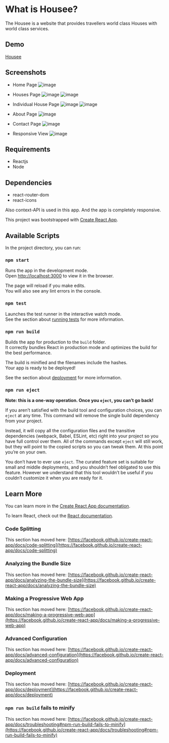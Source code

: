 # What is Housee?

The Housee is a website that provides travellers world class Houses with world class services.

## Demo

[Housee]()

## Screenshots

- Home Page
  ![image](https://github.com/Satendra-EXE/ScreenshotsPr1/blob/main/home.png)

- Houses Page
  ![image](https://github.com/Satendra-EXE/ScreenshotsPr1/blob/main/houses1.png)
  ![image](https://github.com/Satendra-EXE/ScreenshotsPr1/blob/main/houses2.png)

- Individual House Page
  ![image](https://github.com/Satendra-EXE/ScreenshotsPr1/blob/main/individual_house1.png)
  ![image](https://github.com/Satendra-EXE/ScreenshotsPr1/blob/main/individual_house2.png)

- About Page
  ![image](https://github.com/Satendra-EXE/ScreenshotsPr1/blob/main/about.png)

- Contact Page
  ![image](https://github.com/Satendra-EXE/ScreenshotsPr1/blob/main/contact.png)

- Responsive View
  ![image](https://github.com/Satendra-EXE/ScreenshotsPr1/blob/main/responsive_view.png)

## Requirements

- Reactjs
- Node

## Dependencies

- react-router-dom
- react-icons

Also context-API is used in this app.
And the app is completely responsive.

This project was bootstrapped with [Create React App](https://github.com/facebook/create-react-app).

## Available Scripts

In the project directory, you can run:

### `npm start`

Runs the app in the development mode.\
Open [http://localhost:3000](http://localhost:3000) to view it in the browser.

The page will reload if you make edits.\
You will also see any lint errors in the console.

### `npm test`

Launches the test runner in the interactive watch mode.\
See the section about [running tests](https://facebook.github.io/create-react-app/docs/running-tests) for more information.

### `npm run build`

Builds the app for production to the `build` folder.\
It correctly bundles React in production mode and optimizes the build for the best performance.

The build is minified and the filenames include the hashes.\
Your app is ready to be deployed!

See the section about [deployment](https://facebook.github.io/create-react-app/docs/deployment) for more information.

### `npm run eject`

**Note: this is a one-way operation. Once you `eject`, you can’t go back!**

If you aren’t satisfied with the build tool and configuration choices, you can `eject` at any time. This command will remove the single build dependency from your project.

Instead, it will copy all the configuration files and the transitive dependencies (webpack, Babel, ESLint, etc) right into your project so you have full control over them. All of the commands except `eject` will still work, but they will point to the copied scripts so you can tweak them. At this point you’re on your own.

You don’t have to ever use `eject`. The curated feature set is suitable for small and middle deployments, and you shouldn’t feel obligated to use this feature. However we understand that this tool wouldn’t be useful if you couldn’t customize it when you are ready for it.

## Learn More

You can learn more in the [Create React App documentation](https://facebook.github.io/create-react-app/docs/getting-started).

To learn React, check out the [React documentation](https://reactjs.org/).

### Code Splitting

This section has moved here: [https://facebook.github.io/create-react-app/docs/code-splitting](https://facebook.github.io/create-react-app/docs/code-splitting)

### Analyzing the Bundle Size

This section has moved here: [https://facebook.github.io/create-react-app/docs/analyzing-the-bundle-size](https://facebook.github.io/create-react-app/docs/analyzing-the-bundle-size)

### Making a Progressive Web App

This section has moved here: [https://facebook.github.io/create-react-app/docs/making-a-progressive-web-app](https://facebook.github.io/create-react-app/docs/making-a-progressive-web-app)

### Advanced Configuration

This section has moved here: [https://facebook.github.io/create-react-app/docs/advanced-configuration](https://facebook.github.io/create-react-app/docs/advanced-configuration)

### Deployment

This section has moved here: [https://facebook.github.io/create-react-app/docs/deployment](https://facebook.github.io/create-react-app/docs/deployment)

### `npm run build` fails to minify

This section has moved here: [https://facebook.github.io/create-react-app/docs/troubleshooting#npm-run-build-fails-to-minify](https://facebook.github.io/create-react-app/docs/troubleshooting#npm-run-build-fails-to-minify)
